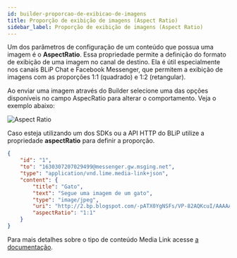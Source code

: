 ```yaml
---
id: builder-proporcao-de-exibicao-de-imagens
title: Proporção de exibição de imagens (Aspect Ratio)
sidebar_label: Proporção de exibição de imagens (Aspect Ratio)
---
```


Um dos parâmetros de configuração de um conteúdo que possua uma imagem é o **AspectRatio**. Essa propriedade permite a definição do formato de exibição de uma imagem no canal de destino. Ela é útil especialmente nos canais BLiP Chat e Facebook Messenger, que permitem a exibição de imagens com as proporções 1:1 (quadrado) e 1:2 (retangular).

Ao enviar uma imagem através do Builder selecione uma das opções disponíveis no campo AspecRatio para alterar o comportamento. Veja o exemplo abaixo:

![Aspect Ratio](/img/builder/builder-proporcao-de-exibicao-de-imagens-1.png)

Caso esteja utilizando um dos SDKs ou a API HTTP do BLiP utilize a propriedade **aspectRatio** para definir a proporção.

```json
{
    "id": "1",
    "to": "1630307207029499@messenger.gw.msging.net",
    "type": "application/vnd.lime.media-link+json",
    "content": {
        "title": "Gato",
        "text": "Segue uma imagem de um gato",
        "type": "image/jpeg",
        "uri": "http://2.bp.blogspot.com/-pATX0YgNSFs/VP-82AQKcuI/AAAAAAAALSU/Vet9e7Qsjjw/s1600/Cat-hd-wallpapers.jpg",
        "aspectRatio": "1:1"
    }
}
```

Para mais detalhes sobre o tipo de conteúdo Media Link acesse [a documentação](https://docs.blip.ai/#media-link).